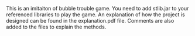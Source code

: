 This is an imitaiton of bubble trouble game. You need to add stlib.jar to your referenced libraries to play the game. An explanation of how the project is designed can be found in the explanation.pdf file. Comments are also added to the files to explain the methods.
